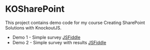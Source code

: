 # KOSharePoint

This project contains demo code for my course Creating SharePoint Solutions with KnockoutJS.

* Demo 1 - Simple survey [JSFiddle](http://jsfiddle.net/gh/get/library/pure/sympmarc/KOSharePoint/tree/master/demo-1/)
* Demo 2 - Simple survey with results [JSFiddle](http://jsfiddle.net/gh/get/knockout/3.4.0/sympmarc/KOSharePoint/tree/master/demo-2/)